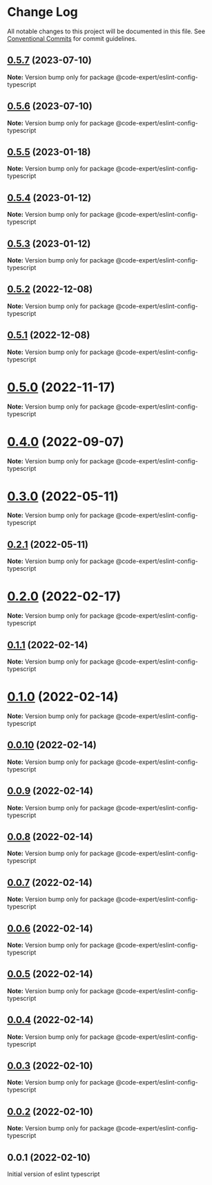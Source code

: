 # Change Log

All notable changes to this project will be documented in this file.
See [Conventional Commits](https://conventionalcommits.org) for commit guidelines.

## [0.5.7](https://github.com/CodeExpertETH/configs/compare/@code-expert/eslint-config-typescript@0.5.5...@code-expert/eslint-config-typescript@0.5.7) (2023-07-10)

**Note:** Version bump only for package @code-expert/eslint-config-typescript

## [0.5.6](https://github.com/CodeExpertETH/configs/compare/@code-expert/eslint-config-typescript@0.5.5...@code-expert/eslint-config-typescript@0.5.6) (2023-07-10)

**Note:** Version bump only for package @code-expert/eslint-config-typescript

## [0.5.5](https://github.com/CodeExpertETH/configs/compare/@code-expert/eslint-config-typescript@0.5.4...@code-expert/eslint-config-typescript@0.5.5) (2023-01-18)

**Note:** Version bump only for package @code-expert/eslint-config-typescript

## [0.5.4](https://github.com/CodeExpertETH/configs/compare/@code-expert/eslint-config-typescript@0.5.3...@code-expert/eslint-config-typescript@0.5.4) (2023-01-12)

**Note:** Version bump only for package @code-expert/eslint-config-typescript

## [0.5.3](https://github.com/CodeExpertETH/configs/compare/@code-expert/eslint-config-typescript@0.5.2...@code-expert/eslint-config-typescript@0.5.3) (2023-01-12)

**Note:** Version bump only for package @code-expert/eslint-config-typescript

## [0.5.2](https://github.com/CodeExpertETH/configs/compare/@code-expert/eslint-config-typescript@0.5.1...@code-expert/eslint-config-typescript@0.5.2) (2022-12-08)

**Note:** Version bump only for package @code-expert/eslint-config-typescript

## [0.5.1](https://github.com/CodeExpertETH/configs/compare/@code-expert/eslint-config-typescript@0.5.0...@code-expert/eslint-config-typescript@0.5.1) (2022-12-08)

**Note:** Version bump only for package @code-expert/eslint-config-typescript

# [0.5.0](https://github.com/CodeExpertETH/configs/compare/@code-expert/eslint-config-typescript@0.4.0...@code-expert/eslint-config-typescript@0.5.0) (2022-11-17)

**Note:** Version bump only for package @code-expert/eslint-config-typescript

# [0.4.0](https://github.com/CodeExpertETH/configs/compare/@code-expert/eslint-config-typescript@0.3.0...@code-expert/eslint-config-typescript@0.4.0) (2022-09-07)

**Note:** Version bump only for package @code-expert/eslint-config-typescript

# [0.3.0](https://github.com/CodeExpertETH/configs/compare/@code-expert/eslint-config-typescript@0.2.0...@code-expert/eslint-config-typescript@0.3.0) (2022-05-11)

**Note:** Version bump only for package @code-expert/eslint-config-typescript

## [0.2.1](https://github.com/CodeExpertETH/configs/compare/@code-expert/eslint-config-typescript@0.2.0...@code-expert/eslint-config-typescript@0.2.1) (2022-05-11)

**Note:** Version bump only for package @code-expert/eslint-config-typescript

# [0.2.0](https://github.com/CodeExpertETH/configs/compare/@code-expert/eslint-config-typescript@0.1.1...@code-expert/eslint-config-typescript@0.2.0) (2022-02-17)

**Note:** Version bump only for package @code-expert/eslint-config-typescript

## [0.1.1](https://github.com/CodeExpertETH/configs/compare/@code-expert/eslint-config-typescript@0.1.0...@code-expert/eslint-config-typescript@0.1.1) (2022-02-14)

**Note:** Version bump only for package @code-expert/eslint-config-typescript

# [0.1.0](https://github.com/CodeExpertETH/configs/compare/@code-expert/eslint-config-typescript@0.0.10...@code-expert/eslint-config-typescript@0.1.0) (2022-02-14)

**Note:** Version bump only for package @code-expert/eslint-config-typescript

## [0.0.10](https://github.com/CodeExpertETH/configs/compare/@code-expert/eslint-config-typescript@0.0.9...@code-expert/eslint-config-typescript@0.0.10) (2022-02-14)

**Note:** Version bump only for package @code-expert/eslint-config-typescript

## [0.0.9](https://github.com/CodeExpertETH/configs/compare/@code-expert/eslint-config-typescript@0.0.8...@code-expert/eslint-config-typescript@0.0.9) (2022-02-14)

**Note:** Version bump only for package @code-expert/eslint-config-typescript

## [0.0.8](https://github.com/CodeExpertETH/configs/compare/@code-expert/eslint-config-typescript@0.0.7...@code-expert/eslint-config-typescript@0.0.8) (2022-02-14)

**Note:** Version bump only for package @code-expert/eslint-config-typescript

## [0.0.7](https://github.com/CodeExpertETH/configs/compare/@code-expert/eslint-config-typescript@0.0.6...@code-expert/eslint-config-typescript@0.0.7) (2022-02-14)

**Note:** Version bump only for package @code-expert/eslint-config-typescript

## [0.0.6](https://github.com/CodeExpertETH/configs/compare/@code-expert/eslint-config-typescript@0.0.5...@code-expert/eslint-config-typescript@0.0.6) (2022-02-14)

**Note:** Version bump only for package @code-expert/eslint-config-typescript

## [0.0.5](https://github.com/CodeExpertETH/configs/compare/@code-expert/eslint-config-typescript@0.0.4...@code-expert/eslint-config-typescript@0.0.5) (2022-02-14)

**Note:** Version bump only for package @code-expert/eslint-config-typescript

## [0.0.4](https://github.com/CodeExpertETH/configs/compare/@code-expert/eslint-config-typescript@0.0.3...@code-expert/eslint-config-typescript@0.0.4) (2022-02-14)

**Note:** Version bump only for package @code-expert/eslint-config-typescript

## [0.0.3](https://github.com/CodeExpertETH/configs/compare/@code-expert/eslint-config-typescript@0.0.2...@code-expert/eslint-config-typescript@0.0.3) (2022-02-10)

**Note:** Version bump only for package @code-expert/eslint-config-typescript

## [0.0.2](https://github.com/CodeExpertETH/configs/compare/@code-expert/eslint-config-typescript@0.2.1...@code-expert/eslint-config-typescript@0.0.2) (2022-02-10)

**Note:** Version bump only for package @code-expert/eslint-config-typescript

## 0.0.1 (2022-02-10)

Initial version of eslint typescript

